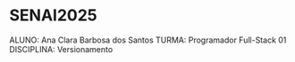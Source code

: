 # SENAI2025
ALUNO: Ana Clara Barbosa dos Santos
TURMA: Programador Full-Stack 01
DISCIPLINA: Versionamento